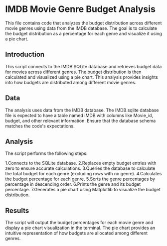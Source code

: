 # IMDB Movie Genre Budget Analysis
This file contains code that analyzes the budget distribution across different movie genres using data from the IMDB database. The goal is to calculate the budget distribution as a percentage for each genre and visualize it using a pie chart.

## Introduction
This script connects to the IMDB SQLite database and retrieves budget data for movies across different genres. The budget distribution is then calculated and visualized using a pie chart. This analysis provides insights into how budgets are distributed among different movie genres.

## Data
The analysis uses data from the IMDB database. The IMDB.sqlite database file is expected to have a table named IMDB with columns like Movie_id, budget, and other relevant information. Ensure that the database schema matches the code's expectations.

## Analysis
The script performs the following steps:

1.Connects to the SQLite database.
2.Replaces empty budget entries with zero to ensure accurate calculations.
3.Queries the database to calculate the total budget for each genre (excluding rows with no genre).
4.Calculates the budget percentage for each genre.
5.Sorts the genre percentages by percentage in descending order.
6.Prints the genre and its budget percentage.
7.Generates a pie chart using Matplotlib to visualize the budget distribution.

## Results
The script will output the budget percentages for each movie genre and display a pie chart visualization in the terminal. The pie chart provides an intuitive representation of how budgets are allocated among different genres.
